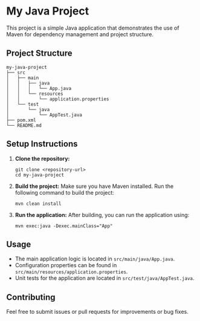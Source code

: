 # My Java Project

This project is a simple Java application that demonstrates the use of Maven for dependency management and project structure.

## Project Structure

```
my-java-project
├── src
│   ├── main
│   │   ├── java
│   │   │   └── App.java
│   │   └── resources
│   │       └── application.properties
│   └── test
│       └── java
│           └── AppTest.java
├── pom.xml
└── README.md
```

## Setup Instructions

1. **Clone the repository:**
   ```
   git clone <repository-url>
   cd my-java-project
   ```

2. **Build the project:**
   Make sure you have Maven installed. Run the following command to build the project:
   ```
   mvn clean install
   ```

3. **Run the application:**
   After building, you can run the application using:
   ```
   mvn exec:java -Dexec.mainClass="App"
   ```

## Usage

- The main application logic is located in `src/main/java/App.java`.
- Configuration properties can be found in `src/main/resources/application.properties`.
- Unit tests for the application are located in `src/test/java/AppTest.java`.

## Contributing

Feel free to submit issues or pull requests for improvements or bug fixes.
